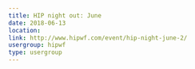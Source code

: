 ```yaml
---
title: HIP night out: June
date: 2018-06-13
location: 
link: http://www.hipwf.com/event/hip-night-june-2/
usergroup: hipwf
type: usergroup
---
```

